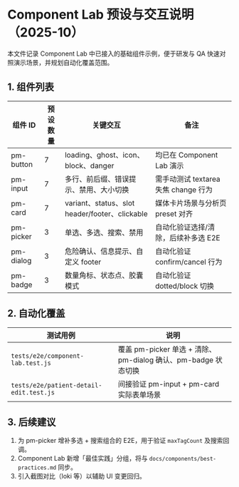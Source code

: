# Component Lab 预设与交互说明（2025-10）

本文件记录 Component Lab 中已接入的基础组件示例，便于研发与 QA 快速对照演示场景，并规划自动化覆盖范围。

## 1. 组件列表

| 组件 ID   | 预设数量 | 关键交互                                       | 备注                                 |
| --------- | -------- | ---------------------------------------------- | ------------------------------------ |
| pm-button | 7        | loading、ghost、icon、block、danger            | 均已在 Component Lab 演示            |
| pm-input  | 7        | 多行、前后缀、错误提示、禁用、大小切换         | 需手动测试 textarea 失焦 change 行为 |
| pm-card   | 7        | variant、status、slot header/footer、clickable | 媒体卡片场景与分析页 preset 对齐     |
| pm-picker | 3        | 单选、多选、搜索、禁用                         | 自动化验证选择/清除，后续补多选 E2E  |
| pm-dialog | 3        | 危险确认、信息提示、自定义 footer              | 自动化验证 confirm/cancel 行为       |
| pm-badge  | 3        | 数量角标、状态点、胶囊模式                     | 自动化验证 dotted/block 切换         |

## 2. 自动化覆盖

| 测试用例                                | 说明                                                          |
| --------------------------------------- | ------------------------------------------------------------- |
| `tests/e2e/component-lab.test.js`       | 覆盖 pm-picker 单选 + 清除、pm-dialog 确认、pm-badge 状态切换 |
| `tests/e2e/patient-detail-edit.test.js` | 间接验证 pm-input + pm-card 实际表单场景                      |

## 3. 后续建议

1. 为 pm-picker 增补多选 + 搜索组合的 E2E，用于验证 `maxTagCount` 及搜索回调。
2. Component Lab 新增「最佳实践」分组，将与 `docs/components/best-practices.md` 同步。
3. 引入截图对比（loki 等）以辅助 UI 变更回归。
